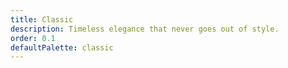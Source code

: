 ```yaml
---
title: Classic
description: Timeless elegance that never goes out of style.
order: 0.1
defaultPalette: classic
---
```

